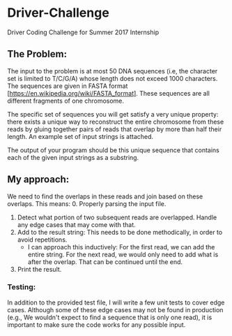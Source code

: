 # Driver-Challenge
Driver Coding Challenge for Summer 2017 Internship

## The Problem:
The input to the problem is at most 50 DNA sequences (i.e, the character set is limited to T/C/G/A) whose length does not exceed 1000 characters. The sequences are given in FASTA format [https://en.wikipedia.org/wiki/FASTA_format]. These sequences are all different fragments of one chromosome.

The specific set of sequences you will get satisfy a very unique property:  there exists a unique way to reconstruct the entire chromosome from these reads by gluing together pairs of reads that overlap by more than half their length. An example set of input strings is attached.

The output of your program should be this unique sequence that contains each of the given input strings as a substring.

## My approach: 
We need to find the overlaps in these reads and join based on these overlaps. 
This means:
   0. Properly parsing the input file.
   1. Detect what portion of two subsequent reads are overlapped. Handle any edge cases that may come with that.
   2. Add to the result string: This needs to be done methodically, in order to avoid repetitions. 
      - I can approach this inductively: For the first read, we can add the entire string. For the next read, we would only need to add what is after the overlap. That can be continued until the end. 
   3. Print the result.  
   
### Testing:
In addition to the provided test file, I will write a few unit tests to cover edge cases. Although some of these edge cases may not be found in production (e.g., We wouldn't expect to find a sequence that is only one read), it is important to make sure the code works for any possible input. 
